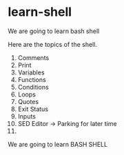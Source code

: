# learn-shell

We are going to learn bash shell

Here are the topics of the shell.

1. Comments
2. Print
3. Variables
4. Functions
5. Conditions
6. Loops
7. Quotes
8. Exit Status
9. Inputs
10. SED Editor -> Parking for later time
11. 
We are going to learn BASH SHELL
